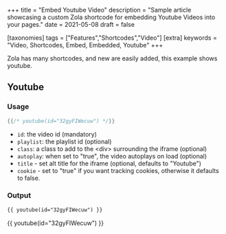 +++
title = "Embed Youtube Video"
description = "Sample article showcasing a custom Zola shortcode for embedding Youtube Videos into your pages."
date = 2021-05-08
draft = false

[taxonomies]
tags = ["Features","Shortcodes","Video"]
[extra]
keywords = "Video, Shortcodes, Embed, Embedded, Youtube"
+++

Zola has many shortcodes, and new are easily added, this example shows youtube.
<!-- more -->

## Youtube

### Usage

```rs
{{/* youtube(id="32gyFIWecuw") */}}
```

- `id`: the video id (mandatory)
- `playlist`: the playlist id (optional)
- `class`: a class to add to the &lt;div&gt; surrounding the iframe (optional)
- `autoplay`: when set to "true", the video autoplays on load (optional)
- `title` - set alt title for the iframe (optional, defaults to "Youtube")
- `cookie` - set to "true" if you want tracking cookies, otherwise it defaults to false.

### Output
```html
{{ youtube(id="32gyFIWecuw") }}
```
{{ youtube(id="32gyFIWecuw") }}
